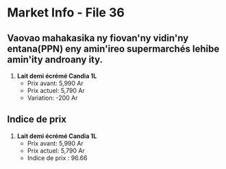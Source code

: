 # Market Info - File 36

## Vaovao mahakasika ny fiovan'ny vidin'ny entana(PPN) eny amin'ireo supermarchés lehibe amin'ity androany ity.

1. **Lait demi écrémé Candia 1L**
   - Prix avant: 5,990 Ar
   - Prix actuel: 5,790 Ar
   - Variation: -200 Ar



## Indice de prix

1. **Lait demi écrémé Candia 1L**
   - Prix avant: 5,990 Ar
   - Prix actuel: 5,790 Ar
   - Indice de prix : 96.66

